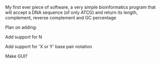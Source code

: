 My first ever piece of software, a very simple bioinformatics program that will accept a DNA sequence (of only ATCG) and return its length, complement, reverse complement and GC percentage

Plan on adding:

Add support for N

Add support for 'X or Y' base pair notation

Make GUI?
